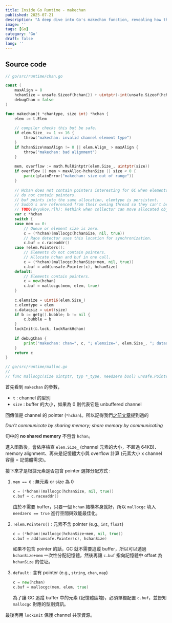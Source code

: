 ```yaml
---
title: Inside Go Runtime - makechan
published: 2025-07-21
description: "A deep dive into Go's makechan function, revealing how the runtime safely allocates and initializes channels with memory alignment, type handling, and GC considerations."
image: ''
tags: [Go]
category: 'Go'
draft: false 
lang: ''
---
```


## Source code

```go
// go/src/runtime/chan.go 

const (
	maxAlign = 8
	hchanSize = unsafe.Sizeof(hchan{}) + uintptr(-int(unsafe.Sizeof(hchan{}))&(maxAlign-1))
	debugChan = false
)

func makechan(t *chantype, size int) *hchan {
	elem := t.Elem 
	
	// compiler checks this but be safe. 
	if elem.Size_ >= 1 << 16 {
		throw("makechan: invalid channel element type")
	}
	if hchanSize%maxAlign != 0 || elem.Align_ > maxAlign {
		throw("makechan: bad alignment")
	}
	
	mem, overflow := math.MulUintptr(elem.Size_, uintptr(size))
	if overflow || mem > maxAlloc-hchanSize || size < 0 {
		panic(plainError("makechan: size out of range"))
	}
	
	// Hchan does not contain pointers interesting for GC when elements stored in buf 
	// do not contain pointers.
	// buf points into the same allocation, elemtype is persistent.
	// SudoG's are referenced from their owning thread so they can't be collected. 
	// TODO(dvyukov,rlh): Rethink when collector can move allocated objects.
	var c *hchan
	switch {
	case mem == 0:
		// Queue or element size is zero.
		c = (*hchan)(mallocgc(hchanSize, nil, true))
		// Race detector uses this location for synchronization.
		c.buf = c.raceaddr()
	case !elem.Pointers():
		// Elements do not contain pointers.
		// Allocate hchan and buf in one call.
		c = (*hchan)(mallocgc(hchanSize+mem, nil, true))
		c.buf = add(unsafe.Pointer(c), hchanSize)
	default:
		// Elements contain pointers.
		c = new(hchan)
		c.buf = mallocgc(mem, elem, true)
	}
	
	c.elemsize = uint16(elem.Size_)
	c.elemtype = elem 
	c.dataqsiz = uint(size)
	if b := getg().bubble; b != nil {
		c.bubble = b
	}
	lockInit(&.lock, lockRankHchan)
	
	if debugChan {
		print("makechan: chan=", c, "; elemsize=", elem.Size_, "; dataqsiz=", size, "\n")
	}
	return c
}

// go/src/runtime/malloc.go
//
// func mallocgc(size uintptr, typ *_type, needzero bool) unsafe.Pointer
```

首先看到 `makechan` 的參數，
- `t` : channel 的型別
- `size` : buffer 的大小，如果為 0 則代表它是 unbuffered channel

回傳值是 channel 的 pointer (`*hchan`)。所以記得我們[之前文章](./20250717/20250717.md)提到過的 

*Don't communicate by sharing memory; share memory by communicating* 

句中的 **no shared memory** 不包含 `hchan`。

進入函數後，會依序檢查 `elem.Size_` (channel 元素的大小，不超過 64KB)、memory alignment、再來是記憶體大小與 overflow 計算 (元素大小 x channel 容量 = 記憶體需求)。

接下來才是根據元素是否包含 pointer 選擇分配方式 : 

1. `mem == 0` : 無元素 or size 為 0

    ```go
    c = (*hchan)(mallocgc(hchanSize, nil, true))
    c.buf = c.raceaddr()
    ```

    由於不需要 buffer，只要一個 `hchan` 結構本身就好，所以 `mallocgc` 填入 `needzero == true` 進行空間與效能最佳化。

2. `!elem.Pointers()` : 元素不含 pointer (e.g., `int`, `float`)

    ```go
    c = (*hchan)(mallocgc(hchanSize+mem, nil, true))
    c.buf = add(unsafe.Pointer(c), hchanSize)
    ```

    如果不包含 pointer 的話，GC 就不需要追蹤 buffer，所以可以透過 `hchanSize+mem` 一次性分配記憶體，然後再讓 `c.buf` 指向記憶體中 offset 為 `hchanSize` 的位址。

3. `default` : 含有 pointer (e.g., `string`, `chan`, `map`)

    ```go
    c = new(hchan)
    c.buf = mallocgc(mem, elem, true)
    ```

    為了讓 GC 追蹤 buffer 中的元素 (記憶體區塊)，必須單獨配置 `c.buf`，並告知 `mallocgc` 對應的型別資訊。


最後再用 `lockInit` 保護 channel 共享資源。
